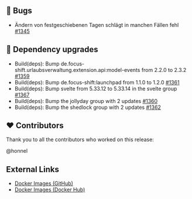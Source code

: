 ## 🐞 Bugs

- Ändern von festgeschiebenen Tagen schlägt in manchen Fällen fehl [#1345](https://github.com/urlaubsverwaltung/zeiterfassung/issues/1345)

## 🔨 Dependency upgrades

- Build(deps): Bump de.focus-shift.urlaubsverwaltung.extension.api:model-events from 2.2.0 to 2.3.2 [#1359](https://github.com/urlaubsverwaltung/zeiterfassung/pull/1359)
- Build(deps): Bump de.focus-shift:launchpad from 1.1.0 to 1.2.0 [#1361](https://github.com/urlaubsverwaltung/zeiterfassung/pull/1361)
- Build(deps): Bump svelte from 5.33.12 to 5.33.14 in the svelte group [#1367](https://github.com/urlaubsverwaltung/zeiterfassung/pull/1367)
- Build(deps): Bump the jollyday group with 2 updates [#1360](https://github.com/urlaubsverwaltung/zeiterfassung/pull/1360)
- Build(deps): Bump the shedlock group with 2 updates [#1362](https://github.com/urlaubsverwaltung/zeiterfassung/pull/1362)

## ❤️ Contributors

Thank you to all the contributors who worked on this release:

@honnel
## External Links

- [Docker Images (GitHub)](https://github.com/urlaubsverwaltung/zeiterfassung/pkgs/container/zeiterfassung%2Fzeiterfassung)
- [Docker Images (Docker Hub)](https://hub.docker.com/r/urlaubsverwaltung/zeiterfassung)

